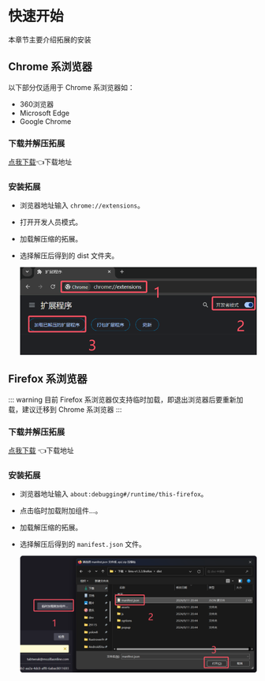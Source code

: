 # 快速开始

本章节主要介绍拓展的安装

## Chrome 系浏览器

以下部分仅适用于 Chrome 系浏览器如：
  - 360浏览器
  - Microsoft Edge
  - Google Chrome

### 下载并解压拓展

[点我下载](https://gitee.com/initencunter/chrome-extensions/releases/download/v1.5.7/lims-v1.5.7.chrome.zip)👈下载地址

### 安装拓展

- 浏览器地址输入 `chrome://extensions`。
- 打开开发人员模式。
- 加载解压缩的拓展。
- 选择解压后得到的 dist 文件夹。

  ![加载拓展](https://github.com/initialencounter/chrome-extensions/blob/master/lims/assets/image.png?raw=true)


## Firefox 系浏览器

::: warning
目前 Firefox 系浏览器仅支持临时加载，即退出浏览器后要重新加载，建议迁移到 Chrome 系浏览器
:::

### 下载并解压拓展

[点我下载](https://gitee.com/initencunter/chrome-extensions/releases/download/v1.5.7/lims-v1.5.7.firefox.zip) 👈下载地址

### 安装拓展

- 浏览器地址输入 `about:debugging#/runtime/this-firefox`。
- 点击临时加载附加组件...。
- 加载解压缩的拓展。
- 选择解压后得到的 `manifest.json` 文件。

  ![加载拓展](./assets/load_firefox.png)
